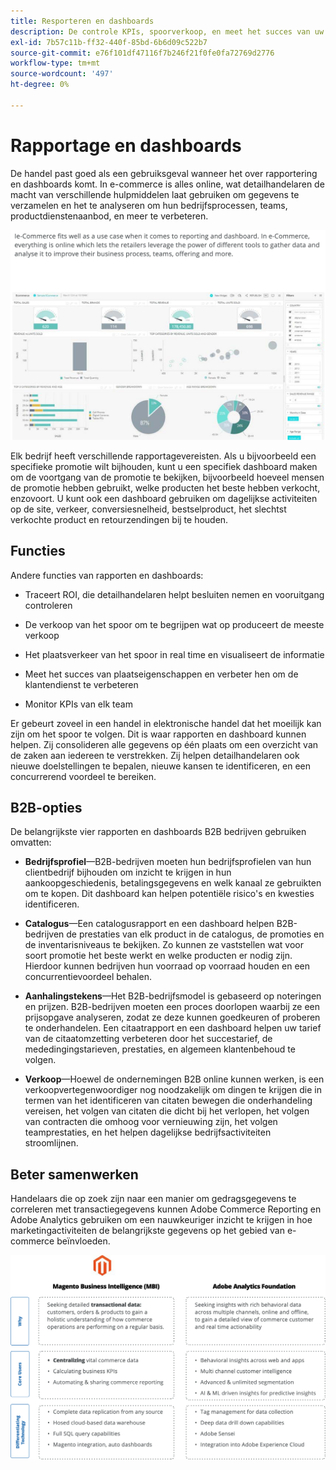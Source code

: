 ```yaml
---
title: Resporteren en dashboards
description: De controle KPIs, spoorverkoop, en meet het succes van uw plaats van de Handel met rapporten en dashboards.
exl-id: 7b57c11b-ff32-440f-85bd-6b6d09c522b7
source-git-commit: e76f101df47116f7b246f21f0fe0fa72769d2776
workflow-type: tm+mt
source-wordcount: '497'
ht-degree: 0%

---
```


# Rapportage en dashboards

De handel past goed als een gebruiksgeval wanneer het over rapportering en dashboards komt. In e-commerce is alles online, wat detailhandelaren de macht van verschillende hulpmiddelen laat gebruiken om gegevens te verzamelen en het te analyseren om hun bedrijfsprocessen, teams, productdienstenaanbod, en meer te verbeteren.

![Voorbeeld van rapportdashboard](../../assets/playbooks/dashboard-example.png)

Elk bedrijf heeft verschillende rapportagevereisten. Als u bijvoorbeeld een specifieke promotie wilt bijhouden, kunt u een specifiek dashboard maken om de voortgang van de promotie te bekijken, bijvoorbeeld hoeveel mensen de promotie hebben gebruikt, welke producten het beste hebben verkocht, enzovoort. U kunt ook een dashboard gebruiken om dagelijkse activiteiten op de site, verkeer, conversiesnelheid, bestselproduct, het slechtst verkochte product en retourzendingen bij te houden.

## Functies

Andere functies van rapporten en dashboards:

- Traceert ROI, die detailhandelaren helpt besluiten nemen en vooruitgang controleren

- De verkoop van het spoor om te begrijpen wat op produceert de meeste verkoop

- Het plaatsverkeer van het spoor in real time en visualiseert de informatie

- Meet het succes van plaatseigenschappen en verbeter hen om de klantendienst te verbeteren

- Monitor KPIs van elk team

Er gebeurt zoveel in een handel in elektronische handel dat het moeilijk kan zijn om het spoor te volgen. Dit is waar rapporten en dashboard kunnen helpen. Zij consolideren alle gegevens op één plaats om een overzicht van de zaken aan iedereen te verstrekken. Zij helpen detailhandelaren ook nieuwe doelstellingen te bepalen, nieuwe kansen te identificeren, en een concurrerend voordeel te bereiken.

## B2B-opties

De belangrijkste vier rapporten en dashboards B2B bedrijven gebruiken omvatten:

- **Bedrijfsprofiel**—B2B-bedrijven moeten hun bedrijfsprofielen van hun clientbedrijf bijhouden om inzicht te krijgen in hun aankoopgeschiedenis, betalingsgegevens en welk kanaal ze gebruikten om te kopen. Dit dashboard kan helpen potentiële risico&#39;s en kwesties identificeren.

- **Catalogus**—Een catalogusrapport en een dashboard helpen B2B-bedrijven de prestaties van elk product in de catalogus, de promoties en de inventarisniveaus te bekijken. Zo kunnen ze vaststellen wat voor soort promotie het beste werkt en welke producten er nodig zijn. Hierdoor kunnen bedrijven hun voorraad op voorraad houden en een concurrentievoordeel behalen.

- **Aanhalingstekens**—Het B2B-bedrijfsmodel is gebaseerd op noteringen en prijzen. B2B-bedrijven moeten een proces doorlopen waarbij ze een prijsopgave analyseren, zodat ze deze kunnen goedkeuren of proberen te onderhandelen. Een citaatrapport en een dashboard helpen uw tarief van de citaatomzetting verbeteren door het succestarief, de mededingingstarieven, prestaties, en algemeen klantenbehoud te volgen.

- **Verkoop**—Hoewel de ondernemingen B2B online kunnen werken, is een verkoopvertegenwoordiger nog noodzakelijk om dingen te krijgen die in termen van het identificeren van citaten bewegen die onderhandeling vereisen, het volgen van citaten die dicht bij het verlopen, het volgen van contracten die omhoog voor vernieuwing zijn, het volgen teamprestaties, en het helpen dagelijkse bedrijfsactiviteiten stroomlijnen.

## Beter samenwerken

Handelaars die op zoek zijn naar een manier om gedragsgegevens te correleren met transactiegegevens kunnen Adobe Commerce Reporting en Adobe Analytics gebruiken om een nauwkeuriger inzicht te krijgen in hoe marketingactiviteiten de belangrijkste gegevens op het gebied van e-commerce beïnvloeden.

![Rapportageschema](../../assets/playbooks/reporting-diagram.png)
